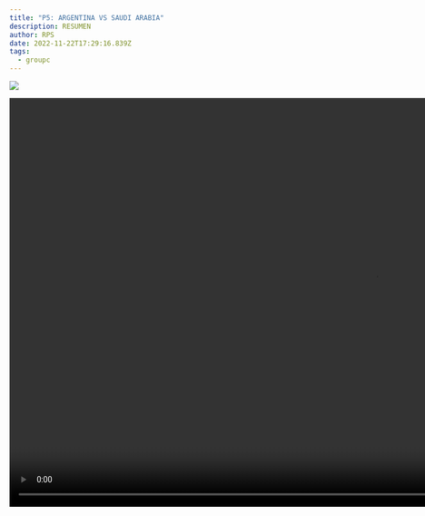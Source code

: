 ```yaml
---
title: "P5: ARGENTINA VS SAUDI ARABIA"
description: RESUMEN
author: RPS
date: 2022-11-22T17:29:16.839Z
tags:
  - groupc
---
```

![](/static/img/22-11-22_07-13-26-712.jpg)

<video id="vid1" class="video-js" controls autoplay preload="auto" height="720" width="1280">
  <source src="https://www.dropbox.com/s/qtlyg9ykiabcjr3/20221122argvsksau.mp4?raw=1">
</video>